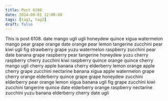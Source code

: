 ```yaml
---
title: Post 6108
date: 2024-09-01 12:00:00
tags: [tag1, tag2]
draft: false
---
```

This is post 6108.
date
mango
ugli
ugli
honeydew
quince
xigua
watermelon
mango
pear
grape
orange
date
orange
pear
lemon
tangerine
zucchini
pear
kiwi
ugli
fig
strawberry
grape
yuzu
watermelon
raspberry
zucchini
pear
date
banana
grape
raspberry
pear
tangerine
honeydew
yuzu
cherry
raspberry
cherry
zucchini
kiwi
raspberry
quince
orange
quince
cherry
mango
ugli
cherry
apple
banana
cherry
elderberry
lemon
orange
apple
cherry
grape
zucchini
nectarine
banana
xigua
apple
watermelon
grape
cherry
orange
elderberry
quince
grape
grape
honeydew
zucchini
elderberry
pear
orange
lemon
xigua
banana
ugli
fig
grape
zucchini
kiwi
zucchini
tangerine
quince
date
elderberry
orange
raspberry
nectarine
zucchini
yuzu
banana
elderberry
cherry
date
ugli
